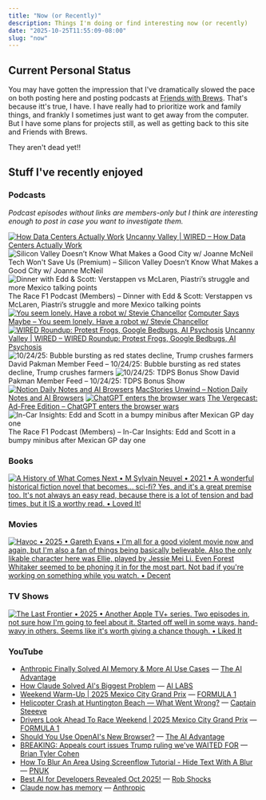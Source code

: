 ```yaml
---
title: "Now (or Recently)"
description: Things I'm doing or find interesting now (or recently)
date: "2025-10-25T11:55:09-08:00"
slug: "now"
---
```


## Current Personal Status

You may have gotten the impression that I've dramatically slowed the pace on both posting here and posting podcasts at [Friends with Brews](https://friendswithbrews.com). That's because itt's true, I have. I have really had to prioritize work and family things, and frankly I sometimes just want to get away from the computer. But I have some plans for projects still, as well as getting back to this site and Friends with Brews.

They aren't dead yet!!

## Stuff I've recently enjoyed

### Podcasts

*Podcast episodes without links are members-only but I think are interesting enough to post in case you want to investigate them.*
<div class="podcast-episodes">

[![How Data Centers Actually Work](../../assets/images/oc_artwork/4904747462381466-4c58ccb9-23d3-4a76-ad52-265e64d5e2b8.png)](https://overcast.fm/+BFs14I1T5o) [Uncanny Valley | WIRED – How Data Centers Actually Work](https://overcast.fm/+BFs14I1T5o)
![Silicon Valley Doesn’t Know What Makes a Good City w/ Joanne McNeil](../../assets/images/oc_artwork/5585832270331913-cd26730a-23a1-4c74-a148-7ca3552ccb24.png) Tech Won't Save Us (Premium) – Silicon Valley Doesn’t Know What Makes a Good City w/ Joanne McNeil
![Dinner with Edd & Scott: Verstappen vs McLaren, Piastri’s struggle and more Mexico talking points](../../assets/images/oc_artwork/5523677109308635-da131f22-a5df-475d-975f-22e337cc9915.png) The Race F1 Podcast (Members) – Dinner with Edd & Scott: Verstappen vs McLaren, Piastri’s struggle and more Mexico talking points
[![You seem lonely. Have a robot w/ Stevie Chancellor](../../assets/images/oc_artwork/4973608019749530-77d7a042-97ba-4f97-b500-694243408a3e.png)](https://overcast.fm/+BGreFtE6po) [Computer Says Maybe – You seem lonely. Have a robot w/ Stevie Chancellor](https://overcast.fm/+BGreFtE6po)
[![WIRED Roundup: Protest Frogs, Google Bedbugs, AI Psychosis](../../assets/images/oc_artwork/4904747958399352-1b30d837-7172-4035-a2a5-57e846eb7a83.png)](https://overcast.fm/+BFs15_F8Xg) [Uncanny Valley | WIRED – WIRED Roundup: Protest Frogs, Google Bedbugs, AI Psychosis](https://overcast.fm/+BFs15_F8Xg)
![10/24/25: Bubble bursting as red states decline, Trump crushes farmers](../../assets/images/oc_artwork/5771694255035484-0ad6f1dd-6694-41cf-99f6-6e88e508da9a.png) David Pakman Member Feed – 10/24/25: Bubble bursting as red states decline, Trump crushes farmers
![10/24/25: TDPS Bonus Show](../../assets/images/oc_artwork/5771694936225909-ef236d80-de80-4606-a356-ce71b63f330a.png) David Pakman Member Feed – 10/24/25: TDPS Bonus Show
[![Notion Daily Notes and AI Browsers](../../assets/images/oc_artwork/1847775224160196-11e14b6e-e771-43f1-95f1-3db7d89cf659.png)](https://overcast.fm/+aQirHcX8Q) [MacStories Unwind – Notion Daily Notes and AI Browsers](https://overcast.fm/+aQirHcX8Q)
[![ChatGPT enters the browser wars](../../assets/images/oc_artwork/5816342812016892-f2f514ea-389f-4e47-ab7b-4997bc1ba8b8.png)](https://overcast.fm/+BSp7tczwPw) [The Vergecast: Ad-Free Edition – ChatGPT enters the browser wars](https://overcast.fm/+BSp7tczwPw)
![In-Car Insights: Edd and Scott in a bumpy minibus after Mexican GP day one](../../assets/images/oc_artwork/5523677204517087-beaa587d-270f-4980-9da5-c19df385ebea.png) The Race F1 Podcast (Members) – In-Car Insights: Edd and Scott in a bumpy minibus after Mexican GP day one

</div>

### Books

[<span hidden>A History of What Comes Next • M Sylvain Neuvel • 2021 • A wonderful historical fiction novel that becomes... sci-fi? Yes, and it's a great premise too. It's not always an easy read, because there is a lot of tension and bad times, but it IS a worthy read. • Loved It!</span>
![A History of What Comes Next • M Sylvain Neuvel • 2021 • A wonderful historical fiction novel that becomes... sci-fi? Yes, and it's a great premise too. It's not always an easy read, because there is a lot of tension and bad times, but it IS a worthy read. • Loved It!](../../assets/images/posts/png-image492cb8af700-review-a142100d-fff7-45c3-9a2c-cbf1609682df.png)](/images/posts/png-image492cb8af700-review-a142100d-fff7-45c3-9a2c-cbf1609682df.jpg)

### Movies

[<span hidden>Havoc • 2025 • Gareth Evans • I'm all for a good violent movie now and again, but I'm also a fan of things being basically believable. Also the only likable character here was Ellie, played by Jessie Mei Li. Even Forest Whitaker seemed to be phoning it in for the most part. Not bad if you're working on something while you watch. • Decent</span>
![Havoc • 2025 • Gareth Evans • I'm all for a good violent movie now and again, but I'm also a fan of things being basically believable. Also the only likable character here was Ellie, played by Jessie Mei Li. Even Forest Whitaker seemed to be phoning it in for the most part. Not bad if you're working on something while you watch. • Decent](../../assets/images/posts/png-image41818924df0-review-47de6e01-d96a-4fab-b1d6-062a25d547b7.png)](/images/posts/png-image41818924df0-review-47de6e01-d96a-4fab-b1d6-062a25d547b7.jpg)

### TV Shows

[<span hidden>The Last Frontier • 2025 • Another Apple TV+ series. Two episodes in, not sure how I'm going to feel about it. Started off well in some ways, hand-wavy in others. Seems like it's worth giving a chance though. • Liked It</span>
![The Last Frontier • 2025 • Another Apple TV+ series. Two episodes in, not sure how I'm going to feel about it. Started off well in some ways, hand-wavy in others. Seems like it's worth giving a chance though. • Liked It](../../assets/images/posts/png-image41b9a9fec20-review-7a31e41f-7f85-4844-9544-87b1d32b09d7.png)](/images/posts/png-image41b9a9fec20-review-7a31e41f-7f85-4844-9544-87b1d32b09d7.jpg)

### YouTube

- [Anthropic Finally Solved AI Memory & More AI Use Cases](https://www.youtube.com/watch?v=rsuU_ueV0fo&t=1s) — [The AI Advantage](https://www.youtube.com/@aiadvantage)
- [How Claude Solved AI's Biggest Problem](https://www.youtube.com/watch?v=Z9glbip8pZc) — [AI LABS](https://www.youtube.com/@AILABS-393)
- [Weekend Warm-Up | 2025 Mexico City Grand Prix](https://www.youtube.com/watch?v=r7xCjLcppzc&t=1925s) — [FORMULA 1](https://www.youtube.com/@Formula1)
- [Helicopter Crash at Huntington Beach — What Went Wrong?](https://www.youtube.com/watch?v=1nlGbJf737o&t=32s) — [Captain Steeeve](https://www.youtube.com/@CaptainSteeeve)
- [Drivers Look Ahead To Race Weekend | 2025 Mexico City Grand Prix](https://www.youtube.com/watch?v=oz72q2Dvf0E) — [FORMULA 1](https://www.youtube.com/@Formula1)
- [Should You Use OpenAI's New Browser?](https://www.youtube.com/watch?v=QHOTpStej2g&t=128s) — [The AI Advantage](https://www.youtube.com/@aiadvantage)
- [BREAKING: Appeals court issues Trump ruling we've WAITED FOR](https://www.youtube.com/watch?v=rmDpVQut2BA&t=68s) — [Brian Tyler Cohen](https://www.youtube.com/@briantylercohen)
- [How To Blur An Area Using Screenflow Tutorial - Hide Text With A Blur](https://www.youtube.com/watch?v=6WRq6ZNeUXo) — [PNUK](https://www.youtube.com/@pnuk)
- [Best AI for Developers Revealed Oct 2025!](https://www.youtube.com/watch?v=fuhx7VsH1mU&t=396s&pp=0gcJCQYKAYcqIYzv) — [Rob Shocks](https://www.youtube.com/@RobShocks)
- [Claude now has memory](https://www.youtube.com/watch?v=PupmfSttxlc) — [Anthropic](https://www.youtube.com/@anthropic-ai)
